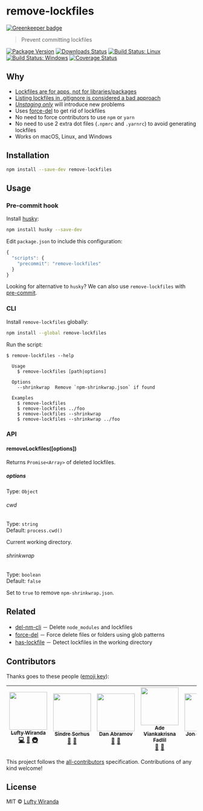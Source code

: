 # remove-lockfiles

[![Greenkeeper badge](https://badges.greenkeeper.io/luftywiranda13/remove-lockfiles.svg)](https://greenkeeper.io/)

> Prevent committing lockfiles

[![Package Version](https://img.shields.io/npm/v/remove-lockfiles.svg?style=flat-square)](https://www.npmjs.com/package/remove-lockfiles)
[![Downloads Status](https://img.shields.io/npm/dm/remove-lockfiles.svg?style=flat-square)](https://npm-stat.com/charts.html?package=remove-lockfiles&from=2016-04-01)
[![Build Status: Linux](https://img.shields.io/travis/luftywiranda13/remove-lockfiles/master.svg?style=flat-square)](https://travis-ci.org/luftywiranda13/remove-lockfiles)
[![Build Status: Windows](https://img.shields.io/appveyor/ci/luftywiranda13/remove-lockfiles/master.svg?style=flat-square&logo=appveyor)](https://ci.appveyor.com/project/luftywiranda13/remove-lockfiles/branch/master)
[![Coverage Status](https://img.shields.io/codecov/c/github/luftywiranda13/remove-lockfiles/master.svg?style=flat-square)](https://codecov.io/gh/luftywiranda13/remove-lockfiles)

## Why

* [Lockfiles are for apps, not for libraries/packages](https://github.com/sindresorhus/ama/issues/479#issuecomment-310661514)
* [Listing lockfiles in .gitignore is considered a bad approach](https://github.com/facebookincubator/create-react-app/pull/2014#issuecomment-300811661)
* _[Unstaging only](https://github.com/facebookincubator/create-react-app/pull/2700)_ will introduce new problems
* Uses [force-del](https://github.com/luftywiranda13/force-del) to get rid of lockfiles
* No need to force contributors to use `npm` or `yarn`
* No need to use 2 extra dot files (`.npmrc` and `.yarnrc`) to avoid generating lockfiles
* Works on macOS, Linux, and Windows

## Installation

```sh
npm install --save-dev remove-lockfiles
```

## Usage

### Pre-commit hook

Install [husky](https://github.com/typicode/husky):

```sh
npm install husky --save-dev
```

Edit `package.json` to include this configuration:

```js
{
  "scripts": {
    "precommit": "remove-lockfiles"
  }
}
```

Looking for alternative to `husky`? We can also use `remove-lockfiles` with [pre-commit](https://github.com/observing/pre-commit).

### CLI

Install `remove-lockfiles` globally:

```sh
npm install --global remove-lockfiles
```

Run the script:

```
$ remove-lockfiles --help

  Usage
    $ remove-lockfiles [path|options]

  Options
    --shrinkwrap  Remove `npm-shrinkwrap.json` if found

  Examples
    $ remove-lockfiles
    $ remove-lockfiles ../foo
    $ remove-lockfiles --shrinkwrap
    $ remove-lockfiles --shrinkwrap ../foo
```

### API

#### removeLockfiles([options])

Returns `Promise<Array>` of deleted lockfiles.

##### options

Type: `Object`

###### cwd

Type: `string`<br />
Default: `process.cwd()`

Current working directory.

###### shrinkwrap

Type: `boolean`<br />
Default: `false`

Set to `true` to remove `npm-shrinkwrap.json`.

## Related

* [del-nm-cli](https://github.com/luftywiranda13/del-nm-cli) － Delete `node_modules` and lockfiles
* [force-del](https://github.com/luftywiranda13/force-del) － Force delete files or folders using glob patterns
* [has-lockfile](https://github.com/luftywiranda13/has-lockfile) － Detect lockfiles in the working directory

## Contributors

Thanks goes to these people ([emoji key](https://github.com/kentcdodds/all-contributors#emoji-key)):

<!-- ALL-CONTRIBUTORS-LIST:START - Do not remove or modify this section -->

<!-- prettier-ignore -->
| [<img src="https://avatars2.githubusercontent.com/u/22868432?v=3" width="100px;"/><br /><sub><b>Lufty Wiranda</b></sub>](https://github.com/luftywiranda13)<br />[💻](https://github.com/luftywiranda13/remove-lockfiles/commits?author=luftywiranda13 "Code") [📖](https://github.com/luftywiranda13/remove-lockfiles/commits?author=luftywiranda13 "Documentation") [🚇](#infra-luftywiranda13 "Infrastructure (Hosting, Build-Tools, etc)") | [<img src="https://avatars1.githubusercontent.com/u/170270?v=4" width="100px;"/><br /><sub><b>Sindre Sorhus</b></sub>](https://sindresorhus.com)<br />[💬](#question-sindresorhus "Answering Questions") [🤔](#ideas-sindresorhus "Ideas, Planning, & Feedback") | [<img src="https://avatars0.githubusercontent.com/u/810438?v=4" width="100px;"/><br /><sub><b>Dan Abramov</b></sub>](http://twitter.com/dan_abramov)<br />[💬](#question-gaearon "Answering Questions") [🤔](#ideas-gaearon "Ideas, Planning, & Feedback") | [<img src="https://avatars1.githubusercontent.com/u/9636410?v=4" width="100px;"/><br /><sub><b>Ade Viankakrisna Fadlil</b></sub>](https://musify.id)<br />[💬](#question-viankakrisna "Answering Questions") [🤔](#ideas-viankakrisna "Ideas, Planning, & Feedback") | [<img src="https://avatars2.githubusercontent.com/u/364677?v=4" width="100px;"/><br /><sub><b>Jon Crenshaw</b></sub>](http://linkedin.com/in/jdcrensh)<br />[🤔](#ideas-jdcrensh "Ideas, Planning, & Feedback") |
| :---: | :---: | :---: | :---: | :---: |

<!-- ALL-CONTRIBUTORS-LIST:END -->

This project follows the [all-contributors](https://github.com/kentcdodds/all-contributors) specification. Contributions of any kind welcome!

## License

MIT &copy; [Lufty Wiranda](https://www.luftywiranda.com)

